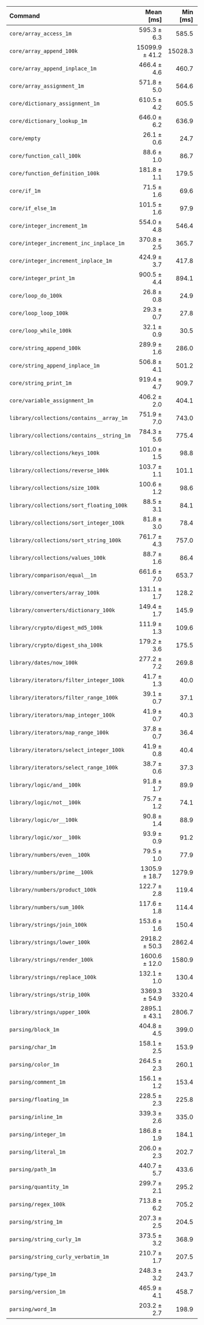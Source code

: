| Command | Mean [ms] | Min [ms] | Max [ms] |
|:---|---:|---:|---:|
| `core/array_access_1m` | 595.3 ± 6.3 | 585.5 | 604.5 | 22.77 ± 0.60 |
| `core/array_append_100k` | 15099.9 ± 41.2 | 15028.3 | 15179.3 | 577.49 ± 14.15 |
| `core/array_append_inplace_1m` | 466.4 ± 4.6 | 460.7 | 473.7 | 17.84 ± 0.47 |
| `core/array_assignment_1m` | 571.8 ± 5.0 | 564.6 | 579.9 | 21.87 ± 0.57 |
| `core/dictionary_assignment_1m` | 610.5 ± 4.2 | 605.5 | 616.9 | 23.35 ± 0.59 |
| `core/dictionary_lookup_1m` | 646.0 ± 6.2 | 636.9 | 658.3 | 24.71 ± 0.65 |
| `core/empty` | 26.1 ± 0.6 | 24.7 | 28.2 |
| `core/function_call_100k` | 88.6 ± 1.0 | 86.7 | 90.9 | 3.39 ± 0.09 |
| `core/function_definition_100k` | 181.8 ± 1.1 | 179.5 | 183.7 | 6.95 ± 0.17 |
| `core/if_1m` | 71.5 ± 1.6 | 69.6 | 78.6 | 2.73 ± 0.09 |
| `core/if_else_1m` | 101.5 ± 1.6 | 97.9 | 105.2 | 3.88 ± 0.11 |
| `core/integer_increment_1m` | 554.0 ± 4.8 | 546.4 | 558.9 | 21.19 ± 0.55 |
| `core/integer_increment_inc_inplace_1m` | 370.8 ± 2.5 | 365.7 | 374.5 | 14.18 ± 0.36 |
| `core/integer_increment_inplace_1m` | 424.9 ± 3.7 | 417.8 | 429.2 | 16.25 ± 0.42 |
| `core/integer_print_1m` | 900.5 ± 4.4 | 894.1 | 909.9 | 34.44 ± 0.86 |
| `core/loop_do_100k` | 26.8 ± 0.8 | 24.9 | 30.6 | 1.02 ± 0.04 |
| `core/loop_loop_100k` | 29.3 ± 0.7 | 27.8 | 30.8 | 1.12 ± 0.04 |
| `core/loop_while_100k` | 32.1 ± 0.9 | 30.5 | 34.7 | 1.23 ± 0.05 |
| `core/string_append_100k` | 289.9 ± 1.6 | 286.0 | 291.6 | 11.09 ± 0.28 |
| `core/string_append_inplace_1m` | 506.8 ± 4.1 | 501.2 | 514.0 | 19.38 ± 0.50 |
| `core/string_print_1m` | 919.4 ± 4.7 | 909.7 | 926.5 | 35.16 ± 0.88 |
| `core/variable_assignment_1m` | 406.2 ± 2.0 | 404.1 | 410.1 | 15.54 ± 0.39 |
| `library/collections/contains__array_1m` | 751.9 ± 7.0 | 743.0 | 767.5 | 28.76 ± 0.75 |
| `library/collections/contains__string_1m` | 784.3 ± 5.6 | 775.4 | 793.9 | 30.00 ± 0.76 |
| `library/collections/keys_100k` | 101.0 ± 1.5 | 98.8 | 104.3 | 3.86 ± 0.11 |
| `library/collections/reverse_100k` | 103.7 ± 1.1 | 101.1 | 105.5 | 3.96 ± 0.11 |
| `library/collections/size_100k` | 100.6 ± 1.2 | 98.6 | 103.5 | 3.85 ± 0.10 |
| `library/collections/sort_floating_100k` | 88.5 ± 3.1 | 84.1 | 98.1 | 3.39 ± 0.14 |
| `library/collections/sort_integer_100k` | 81.8 ± 3.0 | 78.4 | 94.1 | 3.13 ± 0.14 |
| `library/collections/sort_string_100k` | 761.7 ± 4.3 | 757.0 | 771.0 | 29.13 ± 0.73 |
| `library/collections/values_100k` | 88.7 ± 1.6 | 86.4 | 94.2 | 3.39 ± 0.10 |
| `library/comparison/equal__1m` | 661.6 ± 7.0 | 653.7 | 677.4 | 25.30 ± 0.67 |
| `library/converters/array_100k` | 131.1 ± 1.7 | 128.2 | 134.5 | 5.01 ± 0.14 |
| `library/converters/dictionary_100k` | 149.4 ± 1.7 | 145.9 | 153.8 | 5.71 ± 0.15 |
| `library/crypto/digest_md5_100k` | 111.9 ± 1.3 | 109.6 | 114.2 | 4.28 ± 0.11 |
| `library/crypto/digest_sha_100k` | 179.2 ± 3.6 | 175.5 | 191.2 | 6.85 ± 0.22 |
| `library/dates/now_100k` | 277.2 ± 7.2 | 269.8 | 296.5 | 10.60 ± 0.38 |
| `library/iterators/filter_integer_100k` | 41.7 ± 1.3 | 40.0 | 49.8 | 1.60 ± 0.06 |
| `library/iterators/filter_range_100k` | 39.1 ± 0.7 | 37.1 | 40.9 | 1.50 ± 0.05 |
| `library/iterators/map_integer_100k` | 41.9 ± 0.7 | 40.3 | 43.6 | 1.60 ± 0.05 |
| `library/iterators/map_range_100k` | 37.8 ± 0.7 | 36.4 | 39.2 | 1.44 ± 0.04 |
| `library/iterators/select_integer_100k` | 41.9 ± 0.8 | 40.4 | 45.3 | 1.60 ± 0.05 |
| `library/iterators/select_range_100k` | 38.7 ± 0.6 | 37.3 | 40.2 | 1.48 ± 0.04 |
| `library/logic/and__100k` | 91.8 ± 1.7 | 89.9 | 99.0 | 3.51 ± 0.11 |
| `library/logic/not__100k` | 75.7 ± 1.2 | 74.1 | 80.6 | 2.89 ± 0.09 |
| `library/logic/or__100k` | 90.8 ± 1.4 | 88.9 | 96.7 | 3.47 ± 0.10 |
| `library/logic/xor__100k` | 93.9 ± 0.9 | 91.2 | 96.2 | 3.59 ± 0.09 |
| `library/numbers/even__100k` | 79.5 ± 1.0 | 77.9 | 82.4 | 3.04 ± 0.08 |
| `library/numbers/prime__100k` | 1305.9 ± 18.7 | 1279.9 | 1337.0 | 49.94 ± 1.41 |
| `library/numbers/product_100k` | 122.7 ± 2.8 | 119.4 | 134.4 | 4.69 ± 0.16 |
| `library/numbers/sum_100k` | 117.6 ± 1.8 | 114.4 | 122.1 | 4.50 ± 0.13 |
| `library/strings/join_100k` | 153.6 ± 1.6 | 150.4 | 156.4 | 5.88 ± 0.16 |
| `library/strings/lower_100k` | 2918.2 ± 50.3 | 2862.4 | 3010.8 | 111.61 ± 3.33 |
| `library/strings/render_100k` | 1600.6 ± 12.0 | 1580.9 | 1624.1 | 61.21 ± 1.56 |
| `library/strings/replace_100k` | 132.1 ± 1.0 | 130.4 | 134.0 | 5.05 ± 0.13 |
| `library/strings/strip_100k` | 3369.3 ± 54.9 | 3320.4 | 3504.9 | 128.86 ± 3.78 |
| `library/strings/upper_100k` | 2895.1 ± 43.1 | 2806.7 | 2951.1 | 110.72 ± 3.16 |
| `parsing/block_1m` | 404.8 ± 4.5 | 399.0 | 412.6 | 15.48 ± 0.41 |
| `parsing/char_1m` | 158.1 ± 2.5 | 153.9 | 164.8 | 6.05 ± 0.18 |
| `parsing/color_1m` | 264.5 ± 2.3 | 260.1 | 268.6 | 10.12 ± 0.26 |
| `parsing/comment_1m` | 156.1 ± 1.2 | 153.4 | 158.1 | 5.97 ± 0.15 |
| `parsing/floating_1m` | 228.5 ± 2.3 | 225.8 | 232.5 | 8.74 ± 0.23 |
| `parsing/inline_1m` | 339.3 ± 2.6 | 335.0 | 343.2 | 12.98 ± 0.33 |
| `parsing/integer_1m` | 186.8 ± 1.9 | 184.1 | 190.0 | 7.14 ± 0.19 |
| `parsing/literal_1m` | 206.0 ± 2.3 | 202.7 | 209.9 | 7.88 ± 0.21 |
| `parsing/path_1m` | 440.7 ± 5.7 | 433.6 | 448.9 | 16.85 ± 0.46 |
| `parsing/quantity_1m` | 299.7 ± 2.1 | 295.2 | 301.4 | 11.46 ± 0.29 |
| `parsing/regex_100k` | 713.8 ± 6.2 | 705.2 | 725.7 | 27.30 ± 0.71 |
| `parsing/string_1m` | 207.3 ± 2.5 | 204.5 | 212.6 | 7.93 ± 0.22 |
| `parsing/string_curly_1m` | 373.5 ± 3.2 | 368.9 | 379.3 | 14.28 ± 0.37 |
| `parsing/string_curly_verbatim_1m` | 210.7 ± 1.7 | 207.5 | 213.8 | 8.06 ± 0.21 |
| `parsing/type_1m` | 248.3 ± 3.2 | 243.7 | 253.5 | 9.49 ± 0.26 |
| `parsing/version_1m` | 465.9 ± 4.1 | 458.7 | 473.9 | 17.82 ± 0.46 |
| `parsing/word_1m` | 203.2 ± 2.7 | 198.9 | 208.0 | 7.77 ± 0.21 |

